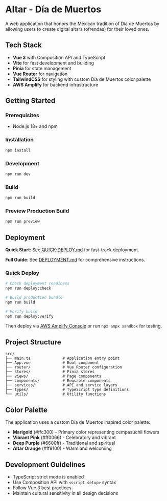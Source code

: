 # Altar - Día de Muertos

A web application that honors the Mexican tradition of Día de Muertos by allowing users to create digital altars (ofrendas) for their loved ones.

## Tech Stack

- **Vue 3** with Composition API and TypeScript
- **Vite** for fast development and building
- **Pinia** for state management
- **Vue Router** for navigation
- **TailwindCSS** for styling with custom Día de Muertos color palette
- **AWS Amplify** for backend infrastructure

## Getting Started

### Prerequisites

- Node.js 18+ and npm

### Installation

```bash
npm install
```

### Development

```bash
npm run dev
```

### Build

```bash
npm run build
```

### Preview Production Build

```bash
npm run preview
```

## Deployment

**Quick Start**: See [QUICK-DEPLOY.md](./QUICK-DEPLOY.md) for fast-track deployment.

**Full Guide**: See [DEPLOYMENT.md](./DEPLOYMENT.md) for comprehensive instructions.

### Quick Deploy

```bash
# Check deployment readiness
npm run deploy:check

# Build production bundle
npm run build

# Verify build
npm run deploy:verify
```

Then deploy via [AWS Amplify Console](https://console.aws.amazon.com/amplify/) or run `npx ampx sandbox` for testing.

## Project Structure

```
src/
├── main.ts              # Application entry point
├── App.vue              # Root component
├── router/              # Vue Router configuration
├── stores/              # Pinia stores
├── views/               # Page components
├── components/          # Reusable components
├── services/            # API and service layers
├── types/               # TypeScript type definitions
└── utils/               # Utility functions
```

## Color Palette

The application uses a custom Día de Muertos inspired color palette:

- **Marigold** (#ffc300) - Primary color representing cempasúchil flowers
- **Vibrant Pink** (#ff0066) - Celebratory and vibrant
- **Deep Purple** (#6600ff) - Traditional and spiritual
- **Altar Orange** (#ff9100) - Warm and welcoming

## Development Guidelines

- TypeScript strict mode is enabled
- Use Composition API with `<script setup>` syntax
- Follow Vue 3 best practices
- Maintain cultural sensitivity in all design decisions
